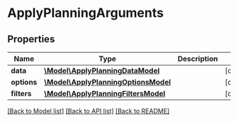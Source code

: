 # ApplyPlanningArguments

## Properties
Name | Type | Description | Notes
------------ | ------------- | ------------- | -------------
**data** | [**\Model\ApplyPlanningDataModel**](ApplyPlanningDataModel.md) |  | [optional] 
**options** | [**\Model\ApplyPlanningOptionsModel**](ApplyPlanningOptionsModel.md) |  | [optional] 
**filters** | [**\Model\ApplyPlanningFiltersModel**](ApplyPlanningFiltersModel.md) |  | [optional] 

[[Back to Model list]](../README.md#documentation-for-models) [[Back to API list]](../README.md#documentation-for-api-endpoints) [[Back to README]](../README.md)


